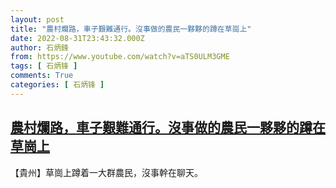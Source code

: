 ```yaml
---
layout: post
title: "農村爛路，車子艱難通行。沒事做的農民一夥夥的蹲在草崗上"
date: 2022-08-31T23:43:32.000Z
author: 石炳鋒
from: https://www.youtube.com/watch?v=aTS0ULM3GME
tags: [ 石炳锋 ]
comments: True
categories: [ 石炳锋 ]
---
```

<!--1661989412000-->
[農村爛路，車子艱難通行。沒事做的農民一夥夥的蹲在草崗上](https://www.youtube.com/watch?v=aTS0ULM3GME)
------

<div>
【貴州】草崗上蹲着一大群農民，沒事幹在聊天。
</div>
